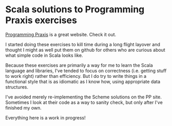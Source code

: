 
Scala solutions to Programming Praxis exercises
===============================================

[Programming Praxis](https://programmingpraxis.com/) is a great
website. Check it out.

I started doing these exercises to kill time during a long flight
layover and thought I might as well put them on github for others who
are curious about what simple code in Scala looks like.

Because these exercises are primarily a way for me to learn the Scala
language and libraries, I've tended to focus on correctness
(i.e. getting stuff to work right) rather than efficiency. But I do
try to write things in a functional style that is as idiomatic as I
know how, using appropriate data structures.

I've avoided merely re-implementing the Scheme solutions on the PP
site. Sometimes I look at their code as a way to sanity check, but
only after I've finished my own.

Everything here is a work in progress!

